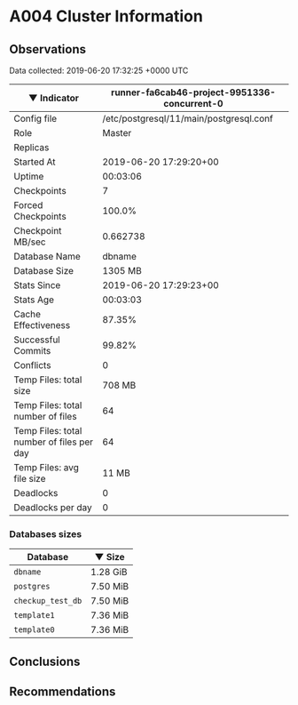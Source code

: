 # A004 Cluster Information #

## Observations ##
Data collected: 2019-06-20 17:32:25 +0000 UTC  

|&#9660;&nbsp;Indicator | runner-fa6cab46-project-9951336-concurrent-0 |
|--------|-------|
|Config file |/etc/postgresql/11/main/postgresql.conf|
|Role |Master|
|Replicas ||
|Started At |2019-06-20&nbsp;17:29:20+00|
|Uptime |00:03:06|
|Checkpoints |7|
|Forced Checkpoints |100.0%|
|Checkpoint MB/sec |0.662738|
|Database Name |dbname|
|Database Size |1305&nbsp;MB|
|Stats Since |2019-06-20&nbsp;17:29:23+00|
|Stats Age |00:03:03|
|Cache Effectiveness |87.35%|
|Successful Commits |99.82%|
|Conflicts |0|
|Temp Files: total size |708&nbsp;MB|
|Temp Files: total number of files |64|
|Temp Files: total number of files per day |64|
|Temp Files: avg file size |11&nbsp;MB|
|Deadlocks |0|
|Deadlocks per day |0|


### Databases sizes ###

| Database | &#9660;&nbsp;Size |
|----------|--------|
| `dbname` | 1.28&nbsp;GiB |
| `postgres` | 7.50&nbsp;MiB |
| `checkup_test_db` | 7.50&nbsp;MiB |
| `template1` | 7.36&nbsp;MiB |
| `template0` | 7.36&nbsp;MiB |


## Conclusions ##


## Recommendations ##

